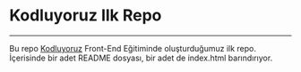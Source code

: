 # Kodluyoruz Ilk Repo

---

Bu repo [Kodluyoruz](https://www.kodluyoruz.org) Front-End Eğitiminde oluşturduğumuz ilk repo. İçerisinde bir adet README dosyası, bir adet de index.html barındırıyor.

<p align="center">
    <img src="images.png>
</p>
***
